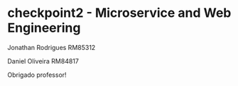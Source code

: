 # checkpoint2 - Microservice and Web Engineering
Jonathan Rodrigues RM85312

Daniel Oliveira RM84817

Obrigado professor!
